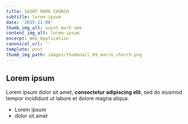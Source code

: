 ```yaml
---
title: SAINT MARK CHURCH
subtitle: lorem-ipsum
date: '2015-11-08'
thumb_img_alt: saint mark web
content_img_alt: lorem-ipsum
excerpt: Web Application
canonical_url: ''
template: post
thumb_img_path: images/thumbnail_09_marco_church.png
---
```

## Lorem ipsum

Lorem ipsum dolor sit amet, **consectetur adipiscing elit**, sed do eiusmod tempor incididunt ut labore et dolore magna aliqua.

- Lorem ipsum
- dolor sit amet
